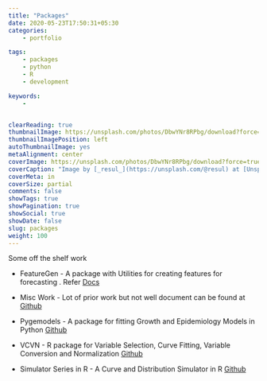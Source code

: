 ```yaml
---
title: "Packages"
date: 2020-05-23T17:50:31+05:30
categories:
    - portfolio

tags:
    - packages
    - python
    - R
    - development

keywords:
    - 


clearReading: true
thumbnailImage: https://unsplash.com/photos/DbwYNr8RPbg/download?force=true&w=1920
thumbnailImagePosition: left 
autoThumbnailImage: yes 
metaAlignment: center 
coverImage: https://unsplash.com/photos/DbwYNr8RPbg/download?force=true&w=1920
coverCaption: "Image by [_resul_](https://unsplash.com/@resul) at [Unsplash](https://unsplash.com/)"
coverMeta: in 
coverSize: partial 
comments: false
showTags: true
showPagination: true
showSocial: true
showDate: false
slug: packages
weight: 100
---
```


Some off the shelf work
<!--more-->

* FeatureGen - A package with Utilities for creating features for forecasting . Refer [Docs](https://jkapila.github.io/featuregen/)

* Misc Work - Lot of prior work but not well document can be found at [Github](https://github.com/jkapila/paper-codebase)

* Pygemodels - A package for fitting Growth and Epidemiology Models in Python [Github](https://github.com/jkapila/pygemodels)

* VCVN - R package for Variable  Selection, Curve Fitting, Variable Conversion and Normalization [Github](https://github.com/jkapila/vcvn)

* Simulator Series in R - A Curve and Distribution Simulator in R [Github](https://github.com/jkapila/SimulatorInR) 
